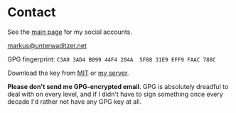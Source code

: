 # Contact

See the [main page](/) for my social accounts.

<markus@unterwaditzer.net>

GPG fingerprint: `C3A0 3AD4 B099 44F4 204A  5F88 31E9 EFF9 FAAC 788C`

Download the key from
[MIT](https://pgp.mit.edu/pks/lookup?op=get&search=0x31E9EFF9FAAC788C)
or [my server](/markus.asc).

**Please don't send me GPG-encrypted email**. GPG is
absolutely dreadful to deal with on every level, and if I
didn\'t have to sign something once every decade I\'d
rather not have any GPG key at all.
